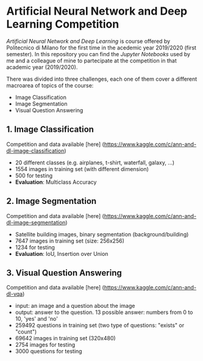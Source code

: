 # Artificial Neural Network and Deep Learning Competition
*Artificial Neural Network and Deep Learning* is course offered by Politecnico di Milano for the first time in the acedemic year 2019/2020 (first semester).
In this repository you can find the *Jupyter Notebooks* used by me and a colleague of mine to partecipate at the competition in that academic year (2019/2020).

There was divided into three challenges, each one of them cover a different macroarea of topics of the course:
 - Image Classification 
 - Image Segmentation
 - Visual Question Answering

## 1. Image Classification 
Competition and data available [here] (https://www.kaggle.com/c/ann-and-dl-image-classification)
 - 20 different classes (e.g. airplanes, t-shirt, waterfall, galaxy, ...)
 - 1554 images in training set (with different dimension)
 - 500 for testing
 - **Evaluation**: Multiclass Accuracy

## 2. Image Segmentation
Competition and data available [here] (https://www.kaggle.com/c/ann-and-dl-image-segmentation)
 - Satellite building images, binary segmentation (background/building)
 - 7647 images in training set (size: 256x256)
 - 1234 for testing
 - **Evaluation**: IoU, Insertion over Union

## 3. Visual Question Answering
Competition and data available [here] (https://www.kaggle.com/c/ann-and-dl-vqa)
 - input: an image and a question about the image
 - output: answer to the question. 13 possible answer: numbers from 0 to 10, 'yes' and 'no'
 - 259492 questions in training set (two type of questions: "exists" or "count")
 - 69642 images in training set (320x480)
 - 2754 images for testing
 - 3000 questions for testing
